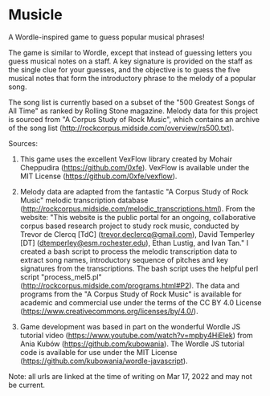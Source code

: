 # Musicle

A Wordle-inspired game to guess popular musical phrases! 

The game is similar to Wordle, except that instead of guessing letters you guess musical notes on a staff. A key signature is provided on the staff as the single clue for your guesses, and the objective is to guess the five musical notes that form the introductory phrase to the melody of a popular song.

The song list is currently based on a subset of the "500 Greatest Songs of All Time" as ranked by Rolling Stone magazine. Melody data for this project is sourced from "A Corpus Study of Rock Music", which contains an archive of the song list (http://rockcorpus.midside.com/overview/rs500.txt). 


Sources:

1) This game uses the excellent VexFlow library created by Mohair Cheppudira (https://github.com/0xfe). VexFlow is available under the MIT License (https://github.com/0xfe/vexflow).

2) Melody data are adapted from the fantastic "A Corpus Study of Rock Music" melodic transcription database (http://rockcorpus.midside.com/melodic_transcriptions.html). From the website: "This website is the public portal for an ongoing, collaborative corpus based research project to study rock music, conducted by Trevor de Clercq [TdC] (trevor.declercq@gmail.com), David Temperley [DT] (dtemperley@esm.rochester.edu), Ethan Lustig, and Ivan Tan." I created a bash script to process the melodic transcription data to extract song names, introductory sequence of pitches and key signatures from the transcriptions. The bash script uses the helpful perl script "process_mel5.pl" (http://rockcorpus.midside.com/programs.html#P2). The data and programs from the "A Corpus Study of Rock Music" is available for academic and commercial use under the terms of the CC BY 4.0 License (https://www.creativecommons.org/licenses/by/4.0/).

3) Game development was based in part on the wonderful Wordle JS tutorial video (https://www.youtube.com/watch?v=mpby4HiElek) from Ania Kubów (https://github.com/kubowania). The Wordle JS tutorial code is available for use under the MIT License (https://github.com/kubowania/wordle-javascript).


Note: all urls are linked at the time of writing on Mar 17, 2022 and may not be current.
